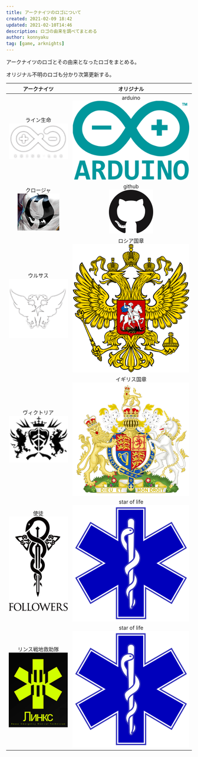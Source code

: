 ```yaml
---
title: アークナイツのロゴについて
created: 2021-02-09 18:42
updated: 2021-02-10T14:46
description: ロゴの由来を調べてまとめる
author: konnyaku
tag: [game, arknights]
---
```


アークナイツのロゴとその由来となったロゴをまとめる。

オリジナル不明のロゴも分かり次第更新する。

|                     アークナイツ                      |                       オリジナル                        |
| :---------------------------------------------------: | :-----------------------------------------------------: |
| ライン生命 <br/> ![--arknights-logo](./rhine_lab.png) |    arduino <br/> ![--arknights-logo](./arduino.png)     |
|  クロージャ　<br> ![--arknights-logo](./closure.png)  |      github <br> ![--arknights-logo](./github.png)      |
|    ウルサス <br> ![--arknights-logo](./ursus.png)     |    ロシア国章 <br> ![--arknights-logo](./russia.png)    |
| ヴィクトリア <br> ![--arknights-logo](./victoria.png) |     イギリス国章 <br> ![--arknights-logo](./uk.png)     |
|      使徒 <br> ![--arknights-logo](./sito.jpeg)       | star of life<br>![--arknights-logo](./star_of_life.png) |
| リンス戦地救助隊 <br>![--arknights-logo](./lynx.png)  | star of life<br>![--arknights-logo](./star_of_life.png) |

